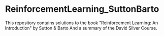 # ReinforcementLearning_SuttonBarto
This repository contains solutions to the book "Reinforcement Learning: An Introduction" by Sutton &amp; Barto
And a summary of the David Silver Course. 
